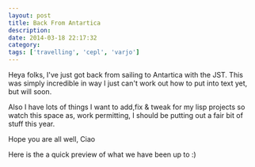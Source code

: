 ```yaml
---
layout: post
title: Back From Antartica
description:
date: 2014-03-18 22:17:32
category:
tags: ['travelling', 'cepl', 'varjo']
---
```


Heya folks, I've just got back from sailing to Antartica with the JST. This was simply incredible in way I just can't work out how to put into text yet, but will soon.

Also I have lots of things I want to add,fix & tweak for my lisp projects so watch this space as, work permitting, I should be putting out a fair bit of stuff this year.

Hope you are all well,
Ciao

Here is the a quick preview of what we have been up to :)




